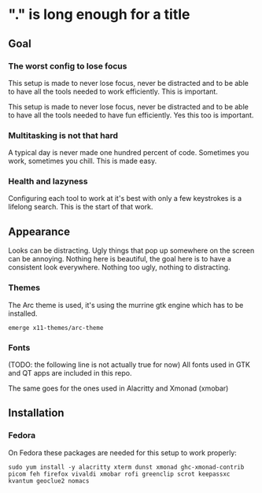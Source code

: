 # "." is long enough for a title

## Goal

### The worst config to lose focus

This setup is made to never lose focus, never be distracted and to be able to have all the tools needed to work efficiently. This is important.

This setup is made to never lose focus, never be distracted and to be able to have all the tools needed to have fun efficiently. Yes this too is important.

### Multitasking is not that hard

A typical day is never made one hundred percent of code. Sometimes you work, sometimes you chill. This is made easy.

### Health and lazyness

Configuring each tool to work at it's best with only a few keystrokes is a lifelong search. This is the start of that work.

## Appearance

Looks can be distracting. Ugly things that pop up somewhere on the screen can be annoying. Nothing here is beautiful, the goal here is to have a consistent look everywhere. Nothing too ugly, nothing to distracting.

### Themes

The Arc theme is used, it's using the murrine gtk engine which has to be installed.

```
emerge x11-themes/arc-theme
```

### Fonts

(TODO: the following line is not actually true for now)
All fonts used in GTK and QT apps are included in this repo.

The same goes for the ones used in Alacritty and Xmonad (xmobar)

## Installation

### Fedora

On Fedora these packages are needed for this setup to work properly:

```shell
sudo yum install -y alacritty xterm dunst xmonad ghc-xmonad-contrib picom feh firefox vivaldi xmobar rofi greenclip scrot keepassxc kvantum geoclue2 nomacs
```
